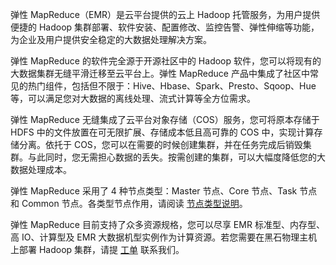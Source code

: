 弹性 MapReduce（EMR）是云平台提供的云上 Hadoop 托管服务，为用户提供便捷的 Hadoop 集群部署、软件安装、配置修改、监控告警、弹性伸缩等功能，为企业及用户提供安全稳定的大数据处理解决方案。

弹性 MapReduce 的软件完全源于开源社区中的 Hadoop 软件，您可以将现有的大数据集群无缝平滑迁移至云平台上。弹性 MapReduce 产品中集成了社区中常见的热门组件，包括但不限于：Hive、Hbase、Spark、Presto、Sqoop、Hue 等，可以满足您对大数据的离线处理、流式计算等全方位需求。

弹性 MapReduce 无缝集成了云平台对象存储（COS）服务，您可将原本存储于 HDFS 中的文件放置在可无限扩展、存储成本低且高可靠的 COS 中，实现计算存储分离。依托于 COS，您可以在需要的时候创建集群，并在任务完成后销毁集群。与此同时，您无需担心数据的丢失。按需创建的集群，可以大幅度降低您的大数据处理成本。

弹性 MapReduce 采用了 4 种节点类型：Master 节点、Core 节点、Task 节点和 Common 节点。各类型节点作用，请阅读 [节点类型说明](http://tce.fsphere.cn/document/product/589/14624)。

弹性 MapReduce 目前支持了众多资源规格，您可以尽享 EMR 标准型、内存型、高 IO、计算型及 EMR 大数据机型实例作为计算资源。若您需要在黑石物理主机上部署 Hadoop 集群，请提 [工单](http://console.tce.fsphere.cn/workorder/category ) 联系我们。
